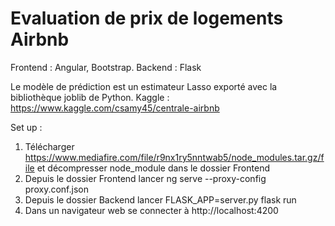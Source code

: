 # Evaluation de prix de logements Airbnb

Frontend : Angular, Bootstrap.
Backend : Flask

Le modèle de prédiction est un estimateur Lasso exporté avec la bibliothèque joblib de Python.
Kaggle : https://www.kaggle.com/csamy45/centrale-airbnb

Set up :
1) Télécharger https://www.mediafire.com/file/r9nx1ry5nntwab5/node_modules.tar.gz/file et décompresser node_module dans le dossier Frontend
1) Depuis le dossier Frontend lancer ng serve --proxy-config proxy.conf.json 
2) Depuis le dossier Backend lancer FLASK_APP=server.py flask run
3) Dans un navigateur web se connecter à http://localhost:4200
